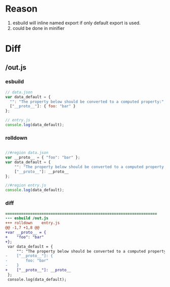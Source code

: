 # Reason
1. esbuild will inline named export if only default export is used.
2. could be done in minifier
# Diff
## /out.js
### esbuild
```js
// data.json
var data_default = {
  "": "The property below should be converted to a computed property:",
  ["__proto__"]: { foo: "bar" }
};

// entry.js
console.log(data_default);
```
### rolldown
```js

//#region data.json
var __proto__ = { "foo": "bar" };
var data_default = {
	"": "The property below should be converted to a computed property:",
	["__proto__"]: __proto__
};

//#region entry.js
console.log(data_default);

```
### diff
```diff
===================================================================
--- esbuild	/out.js
+++ rolldown	entry.js
@@ -1,7 +1,8 @@
+var __proto__ = {
+    "foo": "bar"
+};
 var data_default = {
     "": "The property below should be converted to a computed property:",
-    ["__proto__"]: {
-        foo: "bar"
-    }
+    ["__proto__"]: __proto__
 };
 console.log(data_default);

```